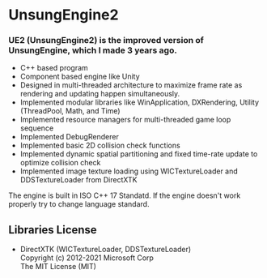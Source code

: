 # UnsungEngine2

### UE2 (UnsungEngine2) is the improved version of UnsungEngine, which I made 3 years ago.
- C++ based program
- Component based engine like Unity
- Designed in multi-threaded architecture to maximize frame rate as rendering and updating happen simultaneously.
- Implemented modular libraries like WinApplication, DXRendering, Utility (ThreadPool, Math, and Time)
- Implemented resource managers for multi-threaded game loop sequence
- Implemented DebugRenderer
- Implemented basic 2D collision check functions
- Implemented dynamic spatial partitioning and fixed time-rate update to optimize collision check
- Implemented image texture loading using WICTextureLoader and DDSTextureLoader from DirectXTK

The engine is built in ISO C++ 17 Standatd. If the engine doesn't work properly try to change language standard.

## Libraries License
- DirectXTK (WICTextureLoader, DDSTextureLoader) <br/> Copyright (c) 2012-2021 Microsoft Corp <br/> The MIT License (MIT)
